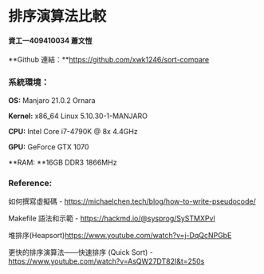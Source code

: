 # 排序演算法比較

#### 資工一409410034 蕭文愷



**Github 連結：**https://github.com/xwk1246/sort-compare

### 系統環境：

**OS:** Manjaro 21.0.2 Ornara

**Kernel:** x86_64 Linux 5.10.30-1-MANJARO

**CPU:** Intel Core i7-4790K @ 8x 4.4GHz

**GPU:** GeForce GTX 1070

**RAM: **16GB DDR3 1866MHz



### Reference: 

如何撰寫虛擬碼 - https://michaelchen.tech/blog/how-to-write-pseudocode/

Makefile 語法和示範 - https://hackmd.io/@sysprog/SySTMXPvl

堆排序(Heapsort)https://www.youtube.com/watch?v=j-DqQcNPGbE

更快的排序演算法——快速排序 (Quick Sort) - https://www.youtube.com/watch?v=AsQW27DT82I&t=250s





